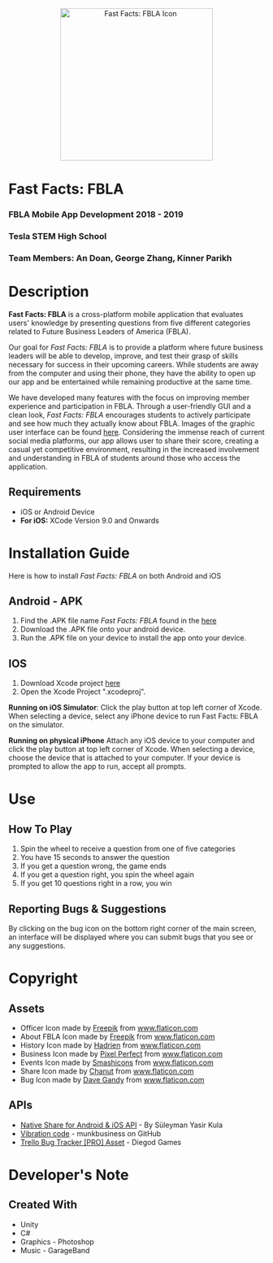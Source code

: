 <p align="center">
<img src="https://github.com/kinzorPark/FBLA-Mobile-App-Development/blob/master/FBLA%20Mobile%20App%20Development/Assets/Images/Thumbnail.png" alt="Fast Facts: FBLA Icon" width=300>
</p>

# Fast Facts: FBLA
### FBLA Mobile App Development 2018 - 2019
### Tesla STEM High School
### Team Members: An Doan, George Zhang, Kinner Parikh

# Description
**Fast Facts: FBLA** is a cross-platform mobile application that evaluates users' knowledge by presenting questions from five different categories related to Future Business Leaders of America (FBLA).

Our goal for *Fast Facts: FBLA* is to provide a platform where future business leaders will be able to develop, improve, and test their grasp of skills necessary for success in their upcoming careers. While students are away from the computer and using their phone, they have the ability to open up our app and be entertained while remaining productive at the same time.

We have developed many features with the focus on improving member experience and participation in FBLA. Through a user-friendly GUI and a clean look, *Fast Facts: FBLA* encourages students to actively participate and see how much they actually know about FBLA. Images of the graphic user interface can be found [here](https://github.com/kinzorPark/FBLA-Mobile-App-Development/blob/master/GUI.pdf). Considering the immense reach of current social media platforms, our app allows user to share their score, creating a casual yet competitive environment, resulting in the increased involvement and understanding in FBLA of students around those who access the application.

## Requirements
* iOS or Android Device 
* **For iOS:** XCode Version 9.0 and Onwards

# Installation Guide
Here is how to install *Fast Facts: FBLA* on both Android and iOS

## Android - APK
1. Find the .APK file name *Fast Facts: FBLA* found in the [here](https://github.com/kinzorPark/FBLA-Mobile-App-Development/blob/master/Builds/Fast%20Fact%20FBLA.apk)
2. Download the .APK file onto your android device. 
3. Run the .APK file on your device to install the app onto your device. 

## IOS
1. Download Xcode project [here](http://github.com)
2. Open the Xcode Project ".xcodeproj".

**Running on iOS Simulator**: 
Click the play button at top left corner of Xcode. When selecting a device, select any iPhone device to run Fast Facts: FBLA on the simulator. 

**Running on physical iPhone**
Attach any iOS device to your computer and click the play button at top left corner of Xcode. When selecting a device, choose the device that is attached to your computer. If your device is prompted to allow the app to run, accept all prompts. 

# Use
  
## How To Play
1. Spin the wheel to receive a question from one of five categories
2. You have 15 seconds to answer the question
3. If you get a question wrong, the game ends
4. If you get a question right, you spin the wheel again
5. If you get 10 questions right in a row, you win

## Reporting Bugs & Suggestions
By clicking on the bug icon on the bottom right corner of the main screen, an interface will be displayed where you can submit bugs that you see or any suggestions.

# Copyright
## Assets
* Officer Icon made by [Freepik](https://www.freepik.com/) from www.flaticon.com
* About FBLA Icon made by [Freepik](https://www.freepik.com/) from www.flaticon.com
* History Icon made by [Hadrien](https://hadrien.co/) from www.flaticon.com
* Business Icon made by [Pixel Perfect](https://icon54.com/) from www.flaticon.com
* Events Icon made by [Smashicons](https://smashicons.com/) from www.flaticon.com
* Share Icon made by [Chanut](https://www.flaticon.com/authors/chanut) from www.flaticon.com
* Bug Icon made by [Dave Gandy](https://fontawesome.com/?from=io) from www.flaticon.com

## APIs
* [Native Share for Android & iOS API](https://assetstore.unity.com/packages/tools/integration/native-share-for-android-ios-112731) - By Süleyman Yasir Kula
* [Vibration code](https://gist.github.com/munkbusiness/9e0a7d41bb9c0eb229fd8f2313941564) - munkbusiness on GitHub
* [Trello Bug Tracker [PRO] Asset](https://assetstore.unity.com/packages/tools/integration/trello-bug-tracker-pro-75613) - Diegod Games

# Developer's Note
## Created With
* Unity
* C#
* Graphics - Photoshop
* Music - GarageBand
